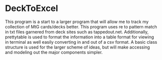 # DeckToExcel

This program is a start to a larger program that will allow me to track my collection of MtG cards/decks better.
This program uses re to pattern match in txt files garnered from deck sites such as tappedout.net.
Additionally, prettytable is used to format the information into a table format for viewing in terminal as well easily converting in and out of a csv format.
A basic class structure is used for the larger scheme of ideas, but will make accessing and modeling out the major components simpler.
